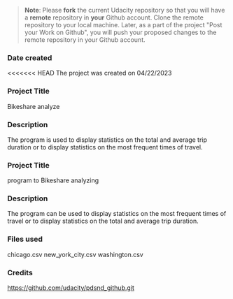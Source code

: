 >**Note**: Please **fork** the current Udacity repository so that you will have a **remote** repository in **your** Github account. Clone the remote repository to your local machine. Later, as a part of the project "Post your Work on Github", you will push your proposed changes to the remote repository in your Github account.


### Date created
<<<<<<< HEAD
The project was created on 04/22/2023

### Project Title
Bikeshare analyze

### Description
The program is used to display statistics on the total and average trip duration or to display statistics on the most frequent times of travel.

### Project Title
program to Bikeshare analyzing

### Description
The program can be used to display statistics on the most frequent times of travel or to display statistics on the total and average trip duration.

### Files used
chicago.csv
new_york_city.csv
washington.csv

### Credits
https://github.com/udacity/pdsnd_github.git


